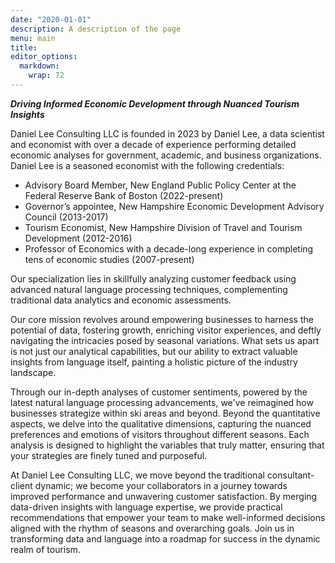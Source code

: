 ```yaml
---
date: "2020-01-01"
description: A description of the page
menu: main
title: 
editor_options: 
  markdown: 
    wrap: 72
---
```


***Driving Informed Economic Development through Nuanced Tourism Insights***

Daniel Lee Consulting LLC is founded in 2023 by Daniel Lee, a data scientist and economist with over a decade of experience performing detailed economic analyses for government, academic, and business organizations. Daniel Lee is a seasoned economist with the following credentials:

* Advisory Board Member, New England Public Policy Center at the Federal Reserve Bank of Boston (2022-present)
* Governor’s appointee, New Hampshire Economic Development Advisory Council (2013-2017)
* Tourism Economist, New Hampshire Division of Travel and Tourism Development (2012-2016)
* Professor of Economics with a decade-long experience in completing tens of economic studies (2007-present)
 

Our specialization lies in skillfully analyzing customer feedback using advanced natural language processing techniques, complementing traditional data analytics and economic assessments.

Our core mission revolves around empowering businesses to harness the potential of data, fostering growth, enriching visitor experiences, and deftly navigating the intricacies posed by seasonal variations. What sets us apart is not just our analytical capabilities, but our ability to extract valuable insights from language itself, painting a holistic picture of the industry landscape.

Through our in-depth analyses of customer sentiments, powered by the latest natural language processing advancements, we've reimagined how businesses strategize within ski areas and beyond. Beyond the quantitative aspects, we delve into the qualitative dimensions, capturing the nuanced preferences and emotions of visitors throughout different seasons. Each analysis is designed to highlight the variables that truly matter, ensuring that your strategies are finely tuned and purposeful.

At Daniel Lee Consulting LLC, we move beyond the traditional consultant-client dynamic; we become your collaborators in a journey towards improved performance and unwavering customer satisfaction. By merging data-driven insights with language expertise, we provide practical recommendations that empower your team to make well-informed decisions aligned with the rhythm of seasons and overarching goals. Join us in transforming data and language into a roadmap for success in the dynamic realm of tourism.